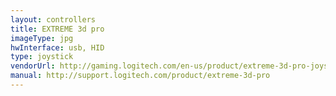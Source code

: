 ```yaml
---
layout: controllers
title: EXTREME 3d pro
imageType: jpg
hwInterface: usb, HID
type: joystick
vendorUrl: http://gaming.logitech.com/en-us/product/extreme-3d-pro-joystick
manual: http://support.logitech.com/product/extreme-3d-pro
---
```


